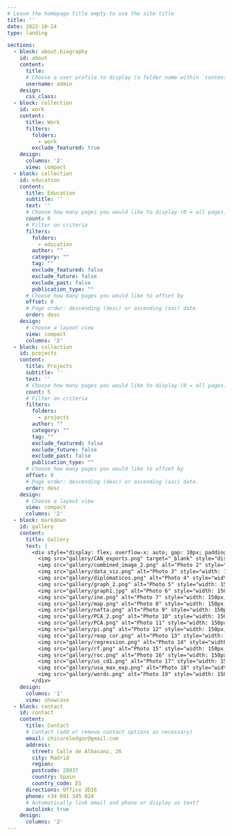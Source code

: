 ```yaml
---
# Leave the homepage title empty to use the site title
title: ''
date: 2022-10-24
type: landing

sections:
  - block: about.biography
    id: about
    content:
      title: 
      # Choose a user profile to display (a folder name within `content/authors/`)
      username: admin
    design:
      css_class: 
  - block: collection
    id: work
    content:
      title: Work
      filters:
        folders:
          - work
        exclude_featured: true
    design:
      columns: '2'
      view: compact
  - block: collection
    id: education
    content:
      title: Education
      subtitle: ''
      text: ''
      # Choose how many pages you would like to display (0 = all pages)
      count: 0
      # Filter on criteria
      filters:
        folders:
          - education
        author: ""
        category: ""
        tag: ""
        exclude_featured: false
        exclude_future: false
        exclude_past: false
        publication_type: ""
      # Choose how many pages you would like to offset by
      offset: 0
      # Page order: descending (desc) or ascending (asc) date.
      order: desc
    design:
      # Choose a layout view
      view: compact
      columns: '2'  
  - block: collection
    id: projects
    content:
      title: Projects
      subtitle: ''
      text: ''
      # Choose how many pages you would like to display (0 = all pages)
      count: 5
      # Filter on criteria
      filters:
        folders:
          - projects
        author: ""
        category: ""
        tag: ""
        exclude_featured: false
        exclude_future: false
        exclude_past: false
        publication_type: ""
      # Choose how many pages you would like to offset by
      offset: 0
      # Page order: descending (desc) or ascending (asc) date.
      order: desc
    design:
      # Choose a layout view
      view: compact
      columns: '2'
  - block: markdown
    id: gallery
    content:
      title: Gallery
      text: |
        <div style="display: flex; overflow-x: auto; gap: 10px; padding: 20px; scroll-behavior: smooth;">
          <img src="gallery/CAN_exports.png" target="_blank" style="display: block; alt="Photo 1" style="width: 150px; height: auto; border-radius: 8px; box-shadow: 0 4px 6px rgba(0, 0, 0, 0.1);">
          <img src="gallery/combined_image_2.png" alt="Photo 2" style="width: 150px; height: auto; border-radius: 8px; box-shadow: 0 4px 6px rgba(0, 0, 0, 0.1);">
          <img src="gallery/data_viz.png" alt="Photo 3" style="width: 150px; height: auto; border-radius: 8px; box-shadow: 0 4px 6px rgba(0, 0, 0, 0.1);">
          <img src="gallery/diplomaticos.png" alt="Photo 4" style="width: 150px; height: auto; border-radius: 8px; box-shadow: 0 4px 6px rgba(0, 0, 0, 0.1);">
          <img src="gallery/graph_2.png" alt="Photo 5" style="width: 150px; height: auto; border-radius: 8px; box-shadow: 0 4px 6px rgba(0, 0, 0, 0.1);">
          <img src="gallery/graph1.jpg" alt="Photo 6" style="width: 150px; height: auto; border-radius: 8px; box-shadow: 0 4px 6px rgba(0, 0, 0, 0.1);">
          <img src="gallery/ine.png" alt="Photo 7" style="width: 150px; height: auto; border-radius: 8px; box-shadow: 0 4px 6px rgba(0, 0, 0, 0.1);">
          <img src="gallery/map.png" alt="Photo 8" style="width: 150px; height: auto; border-radius: 8px; box-shadow: 0 4px 6px rgba(0, 0, 0, 0.1);">
          <img src="gallery/nafta.png" alt="Photo 9" style="width: 150px; height: auto; border-radius: 8px; box-shadow: 0 4px 6px rgba(0, 0, 0, 0.1);">
          <img src="gallery/PCA_2.png" alt="Photo 10" style="width: 150px; height: auto; border-radius: 8px; box-shadow: 0 4px 6px rgba(0, 0, 0, 0.1);">
          <img src="gallery/PCA.png" alt="Photo 11" style="width: 150px; height: auto; border-radius: 8px; box-shadow: 0 4px 6px rgba(0, 0, 0, 0.1);">
          <img src="gallery/pi.png" alt="Photo 12" style="width: 150px; height: auto; border-radius: 8px; box-shadow: 0 4px 6px rgba(0, 0, 0, 0.1);">
          <img src="gallery/reap_cor.png" alt="Photo 13" style="width: 150px; height: auto; border-radius: 8px; box-shadow: 0 4px 6px rgba(0, 0, 0, 0.1);">
          <img src="gallery/regression.png" alt="Photo 14" style="width: 150px; height: auto; border-radius: 8px; box-shadow: 0 4px 6px rgba(0, 0, 0, 0.1);">
          <img src="gallery/rf.png" alt="Photo 15" style="width: 150px; height: auto; border-radius: 8px; box-shadow: 0 4px 6px rgba(0, 0, 0, 0.1);">
          <img src="gallery/roc.png" alt="Photo 16" style="width: 150px; height: auto; border-radius: 8px; box-shadow: 0 4px 6px rgba(0, 0, 0, 0.1);">
          <img src="gallery/us_cd1.png" alt="Photo 17" style="width: 150px; height: auto; border-radius: 8px; box-shadow: 0 4px 6px rgba(0, 0, 0, 0.1);">
          <img src="gallery/usa_max_exp.png" alt="Photo 18" style="width: 150px; height: auto; border-radius: 8px; box-shadow: 0 4px 6px rgba(0, 0, 0, 0.1);">
          <img src="gallery/words.png" alt="Photo 19" style="width: 150px; height: auto; border-radius: 8px; box-shadow: 0 4px 6px rgba(0, 0, 0, 0.1);">
        </div>
    design:
      columns: '1'
      view: showcase
  - block: contact
    id: contact
    content:
      title: Contact
      # Contact (add or remove contact options as necessary)
      email: chicureledgar@gmail.com
      address:
        street: Calle de Albasanz, 26
        city: Madrid
        region: 
        postcode: 28037
        country: Spain
        country_code: ES
      directions: Office 3D16
      phone: +34 691 345 024
      # Automatically link email and phone or display as text?
      autolink: true
    design:
      columns: '2'
---
```

